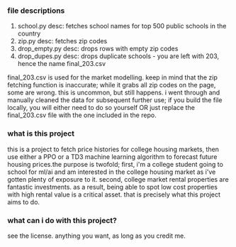 ### file descriptions

1. school.py
  desc: fetches school names for top 500 public schools in the country
2. zip.py
  desc: fetches zip codes
3. drop_empty.py
  desc: drops rows with empty zip codes
4. drop_dupes.py
  desc: drops duplicate schools - you are left with 203, hence the name final_203.csv

final_203.csv is used for the market modelling. keep in mind that the zip fetching function is inaccurate; while it grabs all zip codes on the page, some are wrong. this is uncommon, but still happens. i went through and manually cleaned the data for subsequent further use; if you build the file locally, you will either need to do so yourself OR just replace the final_203.csv file with the one included in the repo.

### what is this project

this is a project to fetch price histories for college housing markets, then use either a PPO or a TD3 machine learning algorithm to forecast future housing prices.the purpose is twofold; first, i'm a college student going to school for ml/ai and am interested in the college housing market as i've gotten plenty of exposure to it. second, college market rental properties are fantastic investments. as a result, being able to spot low cost properties with high rental value is a critical asset. that is precisely what this project aims to do.

### what can i do with this project?

see the license. anything you want, as long as you credit me.
